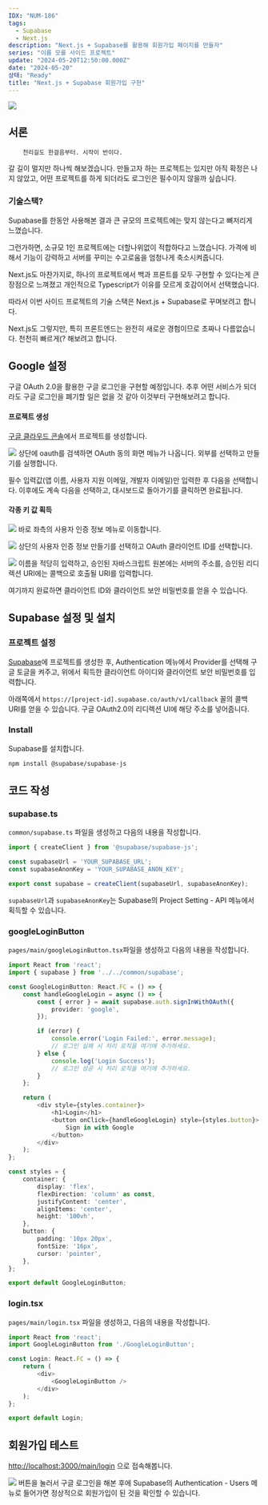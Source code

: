 ```yaml
---
IDX: "NUM-186"
tags:
  - Supabase
  - Next.js
description: "Next.js + Supabase를 활용해 회원가입 페이지를 만들자"
series: "이름 모를 사이드 프로젝트"
update: "2024-05-20T12:50:00.000Z"
date: "2024-05-20"
상태: "Ready"
title: "Next.js + Supabase 회원가입 구현"
---
```

![](image1.png)
## 서론


        천리길도 한걸음부터. 시작이 반이다. 

갈 길이 멀지만 하나씩 해보겠습니다. 만들고자 하는 프로젝트는 있지만 아직 확정은 나지 않았고, 어떤 프로젝트를 하게 되더라도 로그인은 필수이지 않을까 싶습니다. 

### 기술스택?

Supabase를 한동안 사용해본 결과 큰 규모의 프로젝트에는 맞지 않는다고 뼈저리게 느꼈습니다. 

그런가하면, 소규모 1인 프로젝트에는 더할나위없이 적합하다고 느꼈습니다. 가격에 비해서 기능이 강력하고 서버를 꾸미는 수고로움을 엄청나게 축소시켜줍니다. 

Next.js도 마찬가지로, 하나의 프로젝트에서 백과 프론트를 모두 구현할 수 있다는게 큰 장점으로 느껴졌고 개인적으로 Typescript가 이유를 모르게 호감이어서 선택했습니다. 

따라서 이번 사이드 프로젝트의 기술 스택은 Next.js + Supabase로 꾸며보려고 합니다. 

Next.js도 그렇지만, 특히 프론트엔드는 완전히 새로운 경험이므로 초짜나 다름없습니다. 천천히 빠르게(? 해보려고 합니다. 

## Google 설정

구글 OAuth 2.0을 활용한 구글 로그인을 구현할 예정입니다. 추후 어떤 서비스가 되더라도 구글 로그인을 폐기할 일은 없을 것 같아 이것부터 구현해보려고 합니다. 

#### 프로젝트 생성

[구글 클라우드 콘솔](https://console.cloud.google.com/)에서 프로젝트를 생성합니다. 

![](image2.png)
상단에 oauth를 검색하면 OAuth 동의 화면 메뉴가 나옵니다. 외부를 선택하고 만들기를 실행합니다. 

필수 입력값(앱 이름, 사용자 지원 이메일, 개발자 이메일)만 입력한 후 다음을 선택합니다. 이후에도 계속 다음을 선택하고, 대시보드로 돌아가기를 클릭하면 완료됩니다. 

#### 각종 키 값 획득

![](image3.png)
바로 좌측의 사용자 인증 정보 메뉴로 이동합니다. 

![](image4.png)
상단의 사용자 인증 정보 만들기를 선택하고 OAuth 클라이언트 ID를 선택합니다. 

![](image5.png)
이름을 적당히 입력하고, 승인된 자바스크립트 원본에는 서버의 주소를, 승인된 리디렉션 URI에는 콜백으로 호출될 URI를 입력합니다. 

여기까지 완료하면 클라이언트 ID와 클라이언트 보안 비밀번호를 얻을 수 있습니다. 

## Supabase 설정 및 설치

### 프로젝트 설정

[Supabase](https://supabase.com/)에 프로젝트를 생성한 후, Authentication 메뉴에서 Provider를 선택해 구글 토글을 켜주고, 위에서 획득한 클라이언트 아이디와 클라이언트 보안 비밀번호를 입력합니다. 

아래쪽에서 `https://[project-id].supabase.co/auth/v1/callback` 꼴의 콜백 URI를 얻을 수 있습니다. 구글 OAuth2.0의 리디렉션 UI에 해당 주소를 넣어줍니다. 

### Install

Supabase를 설치합니다. 

```bash
npm install @supabase/supabase-js
```

## 코드 작성

### supabase.ts

`common/supabase.ts` 파일을 생성하고 다음의 내용을 작성합니다. 

```typescript
import { createClient } from '@supabase/supabase-js';

const supabaseUrl = 'YOUR_SUPABASE_URL';
const supabaseAnonKey = 'YOUR_SUPABASE_ANON_KEY';

export const supabase = createClient(supabaseUrl, supabaseAnonKey);
```

`supabaseUrl`과 `supabaseAnonKey`는 Supabase의 Project Setting - API 메뉴에서 획득할 수 있습니다. 

### googleLoginButton

`pages/main/googleLoginButton.tsx`파일을 생성하고 다음의 내용을 작성합니다. 

```typescript
import React from 'react';
import { supabase } from '../../common/supabase';

const GoogleLoginButton: React.FC = () => {
    const handleGoogleLogin = async () => {
        const { error } = await supabase.auth.signInWithOAuth({
            provider: 'google',
        });

        if (error) {
            console.error('Login Failed:', error.message);
            // 로그인 실패 시 처리 로직을 여기에 추가하세요.
        } else {
            console.log('Login Success');
            // 로그인 성공 시 처리 로직을 여기에 추가하세요.
        }
    };

    return (
        <div style={styles.container}>
            <h1>Login</h1>
            <button onClick={handleGoogleLogin} style={styles.button}>
                Sign in with Google
            </button>
        </div>
    );
};

const styles = {
    container: {
        display: 'flex',
        flexDirection: 'column' as const,
        justifyContent: 'center',
        alignItems: 'center',
        height: '100vh',
    },
    button: {
        padding: '10px 20px',
        fontSize: '16px',
        cursor: 'pointer',
    },
};

export default GoogleLoginButton;
```

### login.tsx

`pages/main/login.tsx` 파일을 생성하고, 다음의 내용을 작성합니다. 

```typescript
import React from 'react';
import GoogleLoginButton from './GoogleLoginButton';

const Login: React.FC = () => {
    return (
        <div>
            <GoogleLoginButton />
        </div>
    );
};

export default Login;
```

## 회원가입 테스트

[http://localhost:3000/main/login](http://localhost:3000/main/login) 으로 접속해봅니다. 

![](image6.png)
버튼을 눌러서 구글 로그인을 해본 후에 Supabase의 Authentication - Users 메뉴로 들어가면 정상적으로 회원가입이 된 것을 확인할 수 있습니다. 

